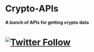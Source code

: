 # Crypto-APIs
**A bunch of APIs for getting crypto data**
# [![Twitter Follow](https://img.shields.io/twitter/follow/talquant.svg?label=talquant&style=social)](https://twitter.com/talquant)

